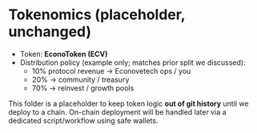 ﻿# Tokenomics (placeholder, unchanged)

- Token: **EconoToken (ECV)**
- Distribution policy (example only; matches prior split we discussed):
  - 10% protocol revenue → Econovetech ops / you
  - 20% → community / treasury
  - 70% → reinvest / growth pools

This folder is a placeholder to keep token logic **out of git history** until we deploy to a chain.
On-chain deployment will be handled later via a dedicated script/workflow using safe wallets.
